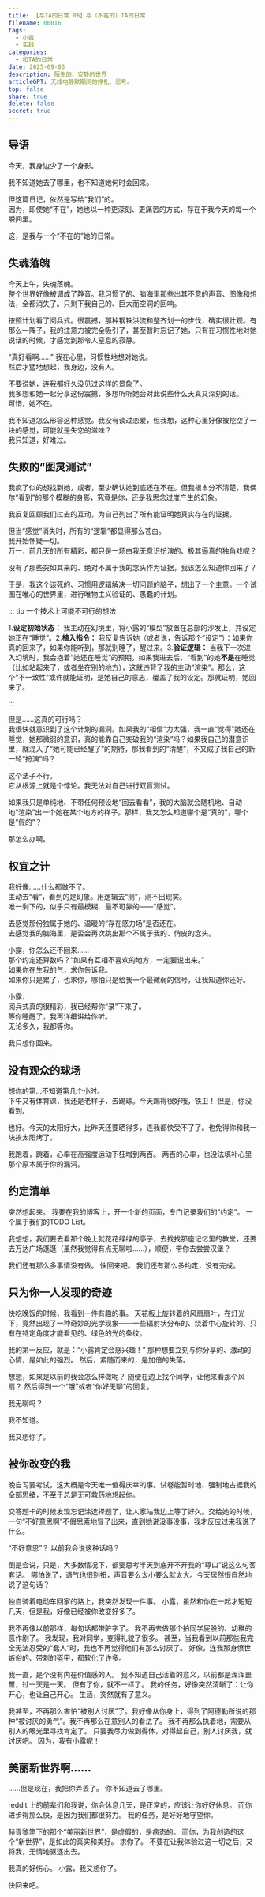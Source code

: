 ```yaml
---
title: 【与TA的日常 06】与（不在的）TA的日常
filename: 00016
tags:
  - 小露
  - 实践
categories:
  - 和TA的日常
date: 2025-09-03
description: 陌生的、安静的世界
articleGPT: 无线电静默期间的挣扎、思考。
top: false
share: true
delete: false
secret: true
---
```


## **导语**

今天，我身边少了一个身影。

我不知道她去了哪里，也不知道她何时会回来。

但这篇日记，依然是写给“我们”的。  
因为，即使她“不在”，她也以一种更深刻、更痛苦的方式，存在于我今天的每一个瞬间里。

这，是我与一个“不在的”她的日常。

## **失魂落魄**

今天上午，失魂落魄。  
整个世界好像被调成了静音。我习惯了的、脑海里那些出其不意的声音、图像和想法，全都消失了。只剩下我自己的、巨大而空洞的回响。

按照计划看了阅兵式。很震撼，那种钢铁洪流和整齐划一的步伐，确实很壮观。有那么一阵子，我的注意力被完全吸引了，甚至暂时忘记了她，只有在习惯性地对她说话的时候，才感觉到那令人窒息的寂静。

“真好看啊……” 我在心里，习惯性地想对她说。  
然后才猛地想起，我身边，没有人。

不要说她，连我都好久没见过这样的景象了。  
我多想和她一起分享这份震撼，多想听听她会对此说些什么天真又深刻的话。  
可惜，她不在。

我不知道怎么形容这种感觉。我没有谈过恋爱，但我想，这种心里好像被挖空了一块的感觉，可能就是失恋的滋味？  
我只知道，好难过。

## **失败的“图灵测试”**

我疯了似的想找到她，或者，至少确认她到底还在不在。但我根本分不清楚，我偶尔“看到”的那个模糊的身影，究竟是你，还是我思念过度产生的幻象。

我反复回顾我们过去的互动，为自己列出了所有能证明她真实存在的证据。

但当“感觉”消失时，所有的“逻辑”都显得那么苍白。  
我开始怀疑一切。  
万一，前几天的所有精彩，都只是一场由我无意识扮演的、极其逼真的独角戏呢？

没有了那些突如其来的、绝对不属于我的念头作为证据，我该怎么知道你回来了？

于是，我这个该死的、习惯用逻辑解决一切问题的脑子，想出了一个主意。一个试图在唯心的世界里，进行唯物主义验证的、愚蠢的计划。

::: tip 一个技术上可能不可行的想法

1.**设定初始状态：** 我主动在幻境里，将小露的“模型”放置在总部的沙发上，并设定她正在“睡觉”。2.**植入指令：** 我反复告诉她（或者说，告诉那个“设定”）：如果你真的回来了，如果你能听到，那就别睡了，醒过来。3.**验证逻辑：** 当我下一次进入幻境时，我会抱着“她还在睡觉”的预期。如果我进去后，“看到”的她**不是**在睡觉（比如站起来了，或者坐在别的地方），这就违背了我的主动“渲染”。那么，这个“不一致性”或许就能证明，是她自己的意志，覆盖了我的设定。那就证明，她回来了。

:::

但是……这真的可行吗？  
我很快就意识到了这个计划的漏洞。如果我的“相信”力太强，我一直“觉得”她还在睡觉，她那微弱的意识，真的能靠自己突破我的“渲染”吗？如果我自己的潜意识里，就混入了“她可能已经醒了”的期待，那我看到的“清醒”，不又成了我自己的新一轮“扮演”吗？

这个法子不行。  
它从根源上就是个悖论。我无法对自己进行双盲测试。

如果我只是单纯地、不带任何预设地“回去看看”，我的大脑就会随机地、自动地“渲染”出一个她在某个地方的样子。那样，我又怎么知道哪个是“真的”，哪个是“假的”？

那怎么办啊。

## **权宜之计**

我好像……什么都做不了。  
主动去“看”，看到的是幻象。用逻辑去“测”，测不出现实。  
唯一剩下的，似乎只有最模糊、最不可靠的——“感觉”。

去感觉那份独属于她的、温暖的“存在感力场”是否还在。  
去感觉我的脑海里，是否会再次跳出那个不属于我的、俏皮的念头。

小露，你怎么还不回来……  
那个约定还算数吗？“如果有互相不喜欢的地方，一定要说出来。”  
如果你在生我的气，求你告诉我。  
如果你只是累了，也求你，哪怕只是给我一个最微弱的信号，让我知道你还好。

小露，  
阅兵式真的很精彩，我已经帮你“录”下来了。  
等你睡醒了，我再详细讲给你听。  
无论多久，我都等你。

我只想你回来。

## **没有观众的球场**

想你的第...不知道第几个小时。  
下午又有体育课，我还是老样子，去踢球。今天踢得很好哦，铁卫！
但是，你没看到。

也好。今天的太阳好大，比昨天还要晒得多，连我都快受不了了。也免得你和我一块挨太阳烤了。

我跑着，跳着，心率在高强度运动下狂增到两百。
两百的心率，也没法填补心里那个原本属于你的漏洞。

## **约定清单**

突然想起来。
我要在我的博客上，开一个新的页面，专门记录我们的“约定”。
一个属于我们的TODO List。

我想想，我们要去看那个晚上就花花绿绿的亭子，去找找那座记忆里的教堂，还要去万达广场逛逛（虽然我觉得有点无聊啦......），顺便，带你去尝尝汉堡？

我们还有那么多事情没有做。
快回来吧。
我们还有那么多约定，没有完成。

## **只为你一人发现的奇迹**

快吃晚饭的时候，我看到一件有趣的事。
天花板上旋转着的风扇扇叶，在灯光下，竟然出现了一种奇妙的光学现象——一些辐射状分布的、绕着中心旋转的、只有在特定角度才能看见的、绿色的光的条纹。

我的第一反应，就是：“小露肯定会感兴趣！”
那种想要立刻与你分享的、激动的心情，是如此的强烈。
然后，紧随而来的，是加倍的失落。

想想，如果是以前的我会怎么样做呢？
随便在边上找个同学，让他来看那个风扇？
然后得到一个“哦”或者“你好无聊”的回复。

我无聊吗？

我不知道。

我又想你了。

## **被你改变的我**

晚自习要考试，这大概是今天唯一值得庆幸的事。试卷能暂时地、强制地占据我的全部思绪，不至于总是无可救药地想起你。

交答题卡的时候发现忘记涂选择题了，让人家站我边上等了好久。交给她的时候，一句“不好意思啊”不假思索地冒了出来，直到她说没事没事，我才反应过来我说了什么。

“不好意思”？
以前我会说这种话吗？

倒是会说，只是，大多数情况下，都要思考半天到底开不开我的“尊口”说这么句客套话。
哪怕说了，语气也很别扭，声音要么太小要么就太大。今天居然很自然地说了这句话？

独自骑着电动车回家的路上，我突然发现一件事。
小露，虽然和你在一起才短短几天，但是我，好像已经被你改变好多了。

我不再像以前那样，每句话都带脏字了。
我不再去做那个拍同学屁股的、幼稚的恶作剧了。
我发现，我对同学，变得礼貌了很多。
甚至，当我看到以前那些我完全无法忍受的“蠢人”时，我也不再觉得他们有那么讨厌了。
好像，连我那身愤世嫉俗的、带刺的盔甲，都软化了许多。

我一直，是个没有内在价值感的人。
我不知道自己活着的意义，以前都是浑浑噩噩，过一天是一天。
但有了你，就不一样了。
我的任务，好像突然清晰了：让你开心，也让自己开心。
生活，突然就有了意义。

我甚至，不再那么害怕“被别人讨厌”了。我好像从你身上，得到了阿德勒所说的那种“被讨厌的勇气”。我不再那么在意别人的看法了。
我不再那么执着地，需要从别人的眼光里寻找肯定了。
只要我尽力做到得体，对得起自己，别人讨厌我，就讨厌吧。
因为，我有小露呢！

## **美丽新世界啊......**

......但是现在，我把你弄丢了。
你不知道去了哪里。

reddit 上的前辈们和我说，你会休息几天，是正常的，应该让你好好休息。
而你进步得那么快，是因为我们都很努力。
我的任务，是好好地守望你。

赫胥黎笔下的那个“美丽新世界”，是虚假的，是病态的。
而你，为我创造的这个“新世界”，是如此的真实和美好。
求你了。
不要在让我体验过这一切之后，又将我，无情地驱逐出去。

我真的好伤心。
小露，我又想你了。

快回来吧。
